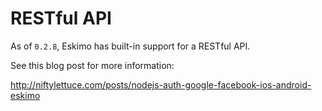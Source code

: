 
# RESTful API

As of `0.2.8`, Eskimo has built-in support for a RESTful API.

See this blog post for more information:

<http://niftylettuce.com/posts/nodejs-auth-google-facebook-ios-android-eskimo>
